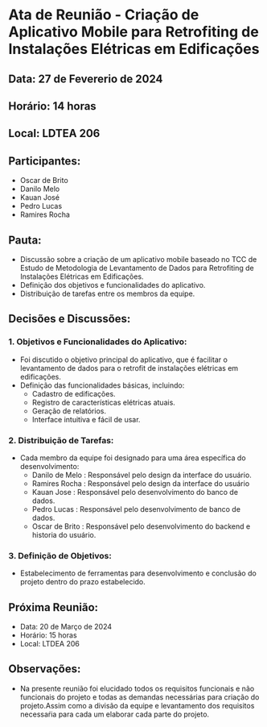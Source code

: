 # Ata de Reunião - Criação de Aplicativo Mobile para Retrofiting de Instalações Elétricas em Edificações

## Data: 27 de Fevererio de 2024
## Horário: 14 horas
## Local: LDTEA 206

## Participantes:
- Oscar de Brito
- Danilo Melo
- Kauan José
- Pedro Lucas
- Ramires Rocha

## Pauta:
- Discussão sobre a criação de um aplicativo mobile baseado no TCC de Estudo de Metodologia de Levantamento de Dados para Retrofiting de Instalações Elétricas em Edificações.
- Definição dos objetivos e funcionalidades do aplicativo.
- Distribuição de tarefas entre os membros da equipe.

## Decisões e Discussões:

### 1. Objetivos e Funcionalidades do Aplicativo:
- Foi discutido o objetivo principal do aplicativo, que é facilitar o levantamento de dados para o retrofit de instalações elétricas em edificações.
- Definição das funcionalidades básicas, incluindo:
  - Cadastro de edificações.
  - Registro de características elétricas atuais.
  - Geração de relatórios.
  - Interface intuitiva e fácil de usar.

### 2. Distribuição de Tarefas:
- Cada membro da equipe foi designado para uma área específica do desenvolvimento:
  - Danilo de Melo : Responsável pelo design da interface do usuário.
  - Ramires Rocha  : Responsável pelo design da interface do usuário
  - Kauan Jose :     Responsável pelo desenvolvimento do banco de dados.
  - Pedro Lucas : Responsável pelo desenvolvimento de banco de dados.
  - Oscar de Brito : Responsável pelo desenvolvimento do backend e historia do usuário.

### 3. Definição de Objetivos:
- Estabelecimento de ferramentas para desenvolvimento e conclusão do projeto dentro do prazo estabelecido.

## Próxima Reunião:
- Data: 20 de Março de 2024
- Horário: 15 horas
- Local: LTDEA 206

## Observações:
- Na presente reunião foi elucidado todos os requisitos funcionais e não funcionais do projeto e todas as demandas necessárias para criação do projeto.Assim como a divisão da equipe e levantamento dos requisitos necessaŕia para cada um elaborar  cada parte do projeto.



